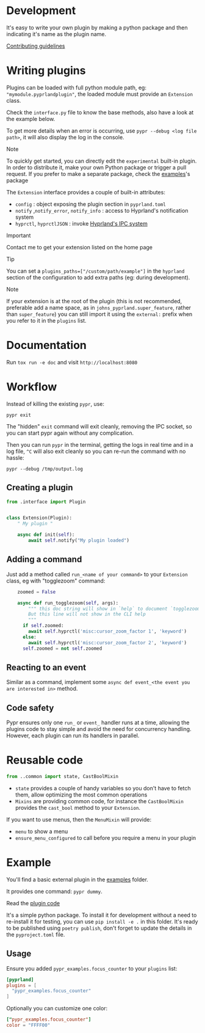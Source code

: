 # Development

It's easy to write your own plugin by making a python package and then indicating it's name as the plugin name.

[Contributing guidelines](https://github.com/hyprland-community/pyprland/blob/main/CONTRIBUTING.md)

# Writing plugins

Plugins can be loaded with full python module path, eg: `"mymodule.pyprlandplugin"`, the loaded module must provide an `Extension` class.

Check the `interface.py` file to know the base methods, also have a look at the example below.

To get more details when an error is occurring, use `pypr --debug <log file path>`, it will also display the log in the console.

> [!note]
> To quickly get started, you can directly edit the `experimental` built-in plugin.
> In order to distribute it, make your own Python package or trigger a pull request.
> If you prefer to make a separate package, check the [examples](https://github.com/hyprland-community/pyprland/blob/main/sample_extension/)'s package

The `Extension` interface provides a couple of built-in attributes:

- `config` : object exposing the plugin section in `pyprland.toml`
- `notify` ,`notify_error`, `notify_info` : access to Hyprland's notification system
- `hyprctl`, `hyprctlJSON` : invoke [Hyprland's IPC system](https://wiki.hyprland.org/Configuring/Dispatchers/)


> [!important]
> Contact me to get your extension listed on the home page

> [!tip]
> You can set a `plugins_paths=["/custom/path/example"]` in the `hyprland` section of the configuration to add extra paths (eg: during development).

> [!Note]
> If your extension is at the root of the plugin (this is not recommended, preferable add a name space, as in `johns_pyprland.super_feature`, rather than `super_feature`) you can still import it using the `external:` prefix when you refer to it in the `plugins` list.

# Documentation

Run `tox run -e doc` and visit `http://localhost:8080`

# Workflow

Instead of killing the existing `pypr`, use:
```
pypr exit
```

The "hidden" `exit` command will exit cleanly, removing the IPC socket, so you can start pypr again without any complication.

Then you can run `pypr` in the terminal, getting the logs in real time and in a log file, `^C` will also exit cleanly so you can re-run the command with no hassle:

```
pypr --debug /tmp/output.log
```


## Creating a plugin

```python
from .interface import Plugin


class Extension(Plugin):
    " My plugin "

    async def init(self):
        await self.notify("My plugin loaded")
```

## Adding a command

Just add a method called `run_<name of your command>` to your `Extension` class, eg with "togglezoom" command:

```python
    zoomed = False

    async def run_togglezoom(self, args):
        """ this doc string will show in `help` to document `togglezoom`
        But this line will not show in the CLI help
        """
      if self.zoomed:
        await self.hyprctl('misc:cursor_zoom_factor 1', 'keyword')
      else:
        await self.hyprctl('misc:cursor_zoom_factor 2', 'keyword')
      self.zoomed = not self.zoomed
```

## Reacting to an event

Similar as a command, implement some `async def event_<the event you are interested in>` method.

## Code safety

Pypr ensures only one `run_` or `event_` handler runs at a time, allowing the plugins code to stay simple and avoid the need for concurrency handling.
However, each plugin can run its handlers in parallel.

# Reusable code

```py
from ..common import state, CastBoolMixin
```

- `state` provides a couple of handy variables so you don't have to fetch them, allow optimizing the most common operations
- `Mixins` are providing common code, for instance the `CastBoolMixin` provides the `cast_bool` method to your `Extension`.

If you want to use menus, then the `MenuMixin` will provide:
- `menu` to show a menu
- `ensure_menu_configured` to call before you require a menu in your plugin

# Example

You'll find a basic external plugin in the [examples](https://github.com/hyprland-community/pyprland/blob/main/sample_extension/) folder.

It provides one command: `pypr dummy`.

Read the [plugin code](https://github.com/hyprland-community/pyprland/blob/main/sample_extension/pypr_examples/focus_counter.py)

It's a simple python package. To install it for development without a need to re-install it for testing, you can use `pip install -e .` in this folder.
It's ready to be published using `poetry publish`, don't forget to update the details in the `pyproject.toml` file.

## Usage

Ensure you added `pypr_examples.focus_counter` to your `plugins` list:

```toml
[pyprland]
plugins = [
  "pypr_examples.focus_counter"
]
```

Optionally you can customize one color:

```toml
["pypr_examples.focus_counter"]
color = "FFFF00"
```
